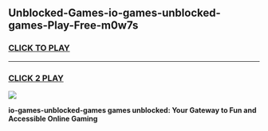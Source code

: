 
## Unblocked-Games-io-games-unblocked-games-Play-Free-m0w7s
<h3>
<a href="https://premium76.site?title=io-games-unblocked-games&ref=21A">CLICK TO PLAY</a></h3>
<hr>

<h3>
<a href="https://premium76.site?title=io-games-unblocked-games&ref=21A">CLICK 2 PLAY</a>
  
</h3>

<a href="https://premium76.site?title=io-games-unblocked-games&ref=21A"><img src="https://clearcache.store/games.png"></a>


**io-games-unblocked-games games unblocked: Your Gateway to Fun and Accessible Online Gaming**
